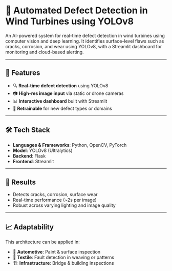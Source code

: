 # 📌 Automated Defect Detection in Wind Turbines using YOLOv8

An AI-powered system for real-time defect detection in wind turbines using computer vision and deep learning. It identifies surface-level flaws such as cracks, corrosion, and wear using YOLOv8, with a Streamlit dashboard for monitoring and cloud-based alerting.

---

## 🚀 Features

- 🔍 **Real-time defect detection** using YOLOv8  
- 📷 **High-res image input** via static or drone cameras  
- 📊 **Interactive dashboard** built with Streamlit   
- 🧠 **Retrainable** for new defect types or domains  

---

## 🛠️ Tech Stack

- **Languages & Frameworks**: Python, OpenCV, PyTorch  
- **Model**: YOLOv8 (Ultralytics)  
- **Backend**: Flask  
- **Frontend**: Streamlit    

---

## 🧪 Results

- Detects cracks, corrosion, surface wear  
- Real-time performance (~2s per image)  
- Robust across varying lighting and image quality  

---

## 📈 Adaptability

This architecture can be applied in:

- 🚗 **Automotive**: Paint & surface inspection  
- 🧵 **Textile**: Fault detection in weaving or patterns  
- 🏗 **Infrastructure**: Bridge & building inspections  
